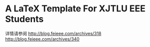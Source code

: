 # A LaTeX Template For XJTLU EEE Students
详情请参阅
http://blog.feieee.com/archives/318
http://blog.feieee.com/archives/340
